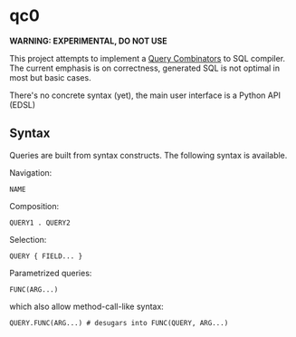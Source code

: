 qc0
===

**WARNING: EXPERIMENTAL, DO NOT USE**

This project attempts to implement a [Query Combinators][qc] to SQL compiler.
The current emphasis is on correctness, generated SQL is not optimal in most but
basic cases.

There's no concrete syntax (yet), the main user interface is a Python API (EDSL)

Syntax
------

Queries are built from syntax constructs. The following syntax is available.

Navigation:

    NAME

Composition:

    QUERY1 . QUERY2

Selection:

    QUERY { FIELD... }

Parametrized queries:

    FUNC(ARG...)

which also allow method-call-like syntax:

    QUERY.FUNC(ARG...) # desugars into FUNC(QUERY, ARG...)

[qc]: https://querycombinators.org/
